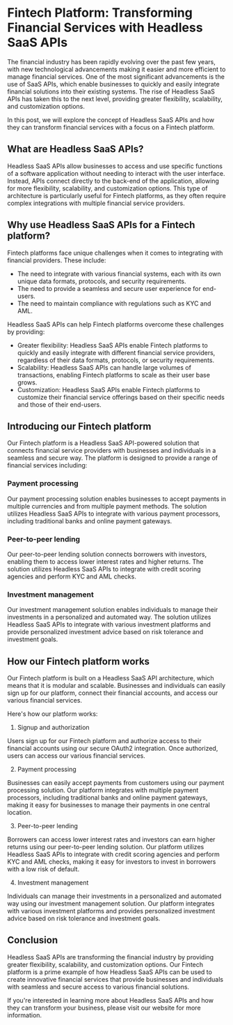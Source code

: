 # Fintech Platform: Transforming Financial Services with Headless SaaS APIs

The financial industry has been rapidly evolving over the past few years, with new technological advancements making it easier and more efficient to manage financial services. One of the most significant advancements is the use of SaaS APIs, which enable businesses to quickly and easily integrate financial solutions into their existing systems. The rise of Headless SaaS APIs has taken this to the next level, providing greater flexibility, scalability, and customization options.

In this post, we will explore the concept of Headless SaaS APIs and how they can transform financial services with a focus on a Fintech platform. 

## What are Headless SaaS APIs?

Headless SaaS APIs allow businesses to access and use specific functions of a software application without needing to interact with the user interface. Instead, APIs connect directly to the back-end of the application, allowing for more flexibility, scalability, and customization options. This type of architecture is particularly useful for Fintech platforms, as they often require complex integrations with multiple financial service providers.

## Why use Headless SaaS APIs for a Fintech platform?

Fintech platforms face unique challenges when it comes to integrating with financial providers. These include:

- The need to integrate with various financial systems, each with its own unique data formats, protocols, and security requirements.
- The need to provide a seamless and secure user experience for end-users.
- The need to maintain compliance with regulations such as KYC and AML.

Headless SaaS APIs can help Fintech platforms overcome these challenges by providing:

- Greater flexibility: Headless SaaS APIs enable Fintech platforms to quickly and easily integrate with different financial service providers, regardless of their data formats, protocols, or security requirements.
- Scalability: Headless SaaS APIs can handle large volumes of transactions, enabling Fintech platforms to scale as their user base grows.
- Customization: Headless SaaS APIs enable Fintech platforms to customize their financial service offerings based on their specific needs and those of their end-users.

## Introducing our Fintech platform

Our Fintech platform is a Headless SaaS API-powered solution that connects financial service providers with businesses and individuals in a seamless and secure way. The platform is designed to provide a range of financial services including:

### Payment processing

Our payment processing solution enables businesses to accept payments in multiple currencies and from multiple payment methods. The solution utilizes Headless SaaS APIs to integrate with various payment processors, including traditional banks and online payment gateways.

### Peer-to-peer lending

Our peer-to-peer lending solution connects borrowers with investors, enabling them to access lower interest rates and higher returns. The solution utilizes Headless SaaS APIs to integrate with credit scoring agencies and perform KYC and AML checks.

### Investment management

Our investment management solution enables individuals to manage their investments in a personalized and automated way. The solution utilizes Headless SaaS APIs to integrate with various investment platforms and provide personalized investment advice based on risk tolerance and investment goals.

## How our Fintech platform works

Our Fintech platform is built on a Headless SaaS API architecture, which means that it is modular and scalable. Businesses and individuals can easily sign up for our platform, connect their financial accounts, and access our various financial services.

Here's how our platform works:

1. Signup and authorization

Users sign up for our Fintech platform and authorize access to their financial accounts using our secure OAuth2 integration. Once authorized, users can access our various financial services.

2. Payment processing

Businesses can easily accept payments from customers using our payment processing solution. Our platform integrates with multiple payment processors, including traditional banks and online payment gateways, making it easy for businesses to manage their payments in one central location.

3. Peer-to-peer lending

Borrowers can access lower interest rates and investors can earn higher returns using our peer-to-peer lending solution. Our platform utilizes Headless SaaS APIs to integrate with credit scoring agencies and perform KYC and AML checks, making it easy for investors to invest in borrowers with a low risk of default.

4. Investment management

Individuals can manage their investments in a personalized and automated way using our investment management solution. Our platform integrates with various investment platforms and provides personalized investment advice based on risk tolerance and investment goals.

## Conclusion

Headless SaaS APIs are transforming the financial industry by providing greater flexibility, scalability, and customization options. Our Fintech platform is a prime example of how Headless SaaS APIs can be used to create innovative financial services that provide businesses and individuals with seamless and secure access to various financial solutions.

If you're interested in learning more about Headless SaaS APIs and how they can transform your business, please visit our website for more information.